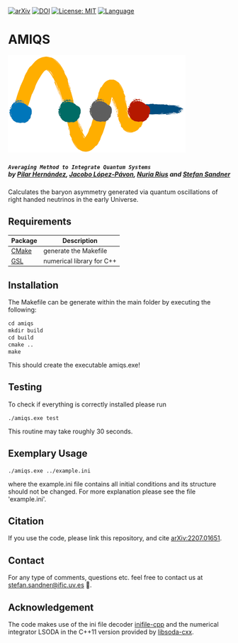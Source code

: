 [![arXiv](https://img.shields.io/badge/arXiv-2207.01651-B31B1B.svg)](http://arxiv.org/abs/2207.01651) [![DOI](https://zenodo.org/badge/514328252.svg)](https://zenodo.org/badge/latestdoi/514328252) [![License: MIT](https://img.shields.io/badge/License-MIT-yellow.svg)](https://opensource.org/licenses/MIT) [![Language](https://img.shields.io/badge/language-C++-green.svg)](https://www.cplusplus.com)



# AMIQS

<img src="logo_transparent.png" width="400"> 

##### *`Averaging Method to Integrate Quantum Systems`*<br/> *by [Pilar Hernández](https://inspirehep.net/authors/1006155?ui-citation-summary=true), [Jacobo López-Pávon](https://inspirehep.net/authors/1050355?ui-citation-summary=true), [Nuria Rius](https://inspirehep.net/authors/991635?ui-citation-summary=true) and [Stefan Sandner](https://inspirehep.net/authors/1741540?ui-citation-summary=true)*

Calculates the baryon asymmetry generated via quantum oscillations of right handed neutrinos in the early Universe. 


## Requirements

| Package | Description |
| ------ | ----------- |
| [CMake](https://cmake.org)   | generate the Makefile |
| [GSL](https://www.gnu.org/software/gsl/) | numerical library for C++ |


## Installation

The Makefile can be generate within the main folder by executing the following:

    cd amiqs
    mkdir build
    cd build
    cmake ..
    make

This should create the executable amiqs.exe!

## Testing
To check if everything is correctly installed please run

    ./amiqs.exe test

This routine may take roughly 30 seconds.

## Exemplary Usage

    ./amiqs.exe ../example.ini

where the example.ini file contains all initial conditions and its structure should not be changed.
For more explanation please see the file 'example.ini'. 



## Citation

If you use the code, please link this repository, and cite [arXiv:2207.01651](http://arxiv.org/abs/2207.01651).

## Contact

For any type of comments, questions etc. feel free to contact us at <stefan.sandner@ific.uv.es> :otter:.

## Acknowledgement 

The code makes use of the ini file decoder [inifile-cpp](https://github.com/Rookfighter/inifile-cpp) and the numerical integrator LSODA 
in the C++11 version provided by [libsoda-cxx](https://github.com/dilawar/libsoda-cxx).



